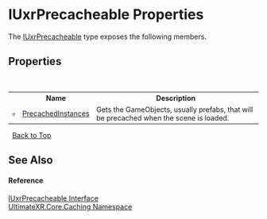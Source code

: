 # IUxrPrecacheable Properties
 

The <a href="T_UltimateXR_Core_Caching_IUxrPrecacheable">IUxrPrecacheable</a> type exposes the following members.


## Properties
&nbsp;<table><tr><th></th><th>Name</th><th>Description</th></tr><tr><td>![Public property](media/pubproperty.gif "Public property")</td><td><a href="P_UltimateXR_Core_Caching_IUxrPrecacheable_PrecachedInstances">PrecachedInstances</a></td><td>
Gets the GameObjects, usually prefabs, that will be precached when the scene is loaded.</td></tr></table>&nbsp;
<a href="#iuxrprecacheable-properties">Back to Top</a>

## See Also


#### Reference
<a href="T_UltimateXR_Core_Caching_IUxrPrecacheable">IUxrPrecacheable Interface</a><br /><a href="N_UltimateXR_Core_Caching">UltimateXR.Core.Caching Namespace</a><br />